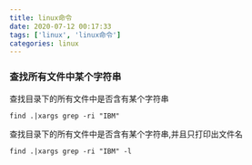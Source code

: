 ```yaml
---
title: linux命令
date: 2020-07-12 00:17:33
tags: ['linux', 'linux命令']
categories: linux
---
```

<!-- toc -->
### 查找所有文件中某个字符串
查找目录下的所有文件中是否含有某个字符串
```ssh
find .|xargs grep -ri "IBM"
```
查找目录下的所有文件中是否含有某个字符串,并且只打印出文件名
```ssh
find .|xargs grep -ri "IBM" -l
```